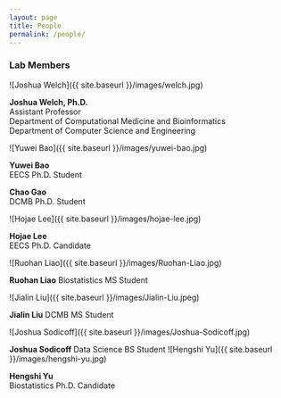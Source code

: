 ```yaml
---
layout: page
title: People
permalink: /people/
---
```


### Lab Members

![Joshua Welch]({{ site.baseurl }}/images/welch.jpg)

**Joshua Welch, Ph.D.**  
Assistant Professor<br/>
Department of Computational Medicine and Bioinformatics<br/>
Department of Computer Science and Engineering<br/>

![Yuwei Bao]({{ site.baseurl }}/images/yuwei-bao.jpg)

**Yuwei Bao**  
EECS Ph.D. Student

**Chao Gao**  
DCMB Ph.D. Student

![Hojae Lee]({{ site.baseurl }}/images/hojae-lee.jpg)

**Hojae Lee**  
EECS Ph.D. Candidate

![Ruohan Liao]({{ site.baseurl }}/images/Ruohan-Liao.jpg)

**Ruohan Liao**
Biostatistics MS Student

![Jialin Liu]({{ site.baseurl }}/images/Jialin-Liu.jpeg)

**Jialin Liu**
DCMB MS Student

![Joshua Sodicoff]({{ site.baseurl }}/images/Joshua-Sodicoff.jpg)

**Joshua Sodicoff**
Data Science BS Student
![Hengshi Yu]({{ site.baseurl }}/images/hengshi-yu.jpg)

**Hengshi Yu**  
Biostatistics Ph.D. Candidate
